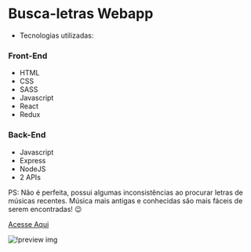 # Busca-letras Webapp

- Tecnologias utilizadas:

### Front-End

- HTML
- CSS
- SASS
- Javascript
- React
- Redux

### Back-End

- Javascript
- Express
- NodeJS
- 2 APIs

PS: Não é perfeita, possui algumas inconsistências ao procurar letras de músicas recentes.
Música mais antigas e conhecidas são mais fáceis de serem encontradas! 😉

[Acesse Aqui](https://busca-letras-nine.vercel.app/)

![!preview img](https://i.imgur.com/1HHgooH.png)
